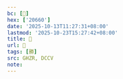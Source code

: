 ```yaml
---
bc: [𠙠]
hex: ['20660']
date: '2025-10-13T11:27:31+08:00'
lastmod: '2025-10-23T15:27:42+08:00'
title: 󰘌
url: 󰘌
tags: [勝]
src: GHZR, DCCV
note:
---
```

